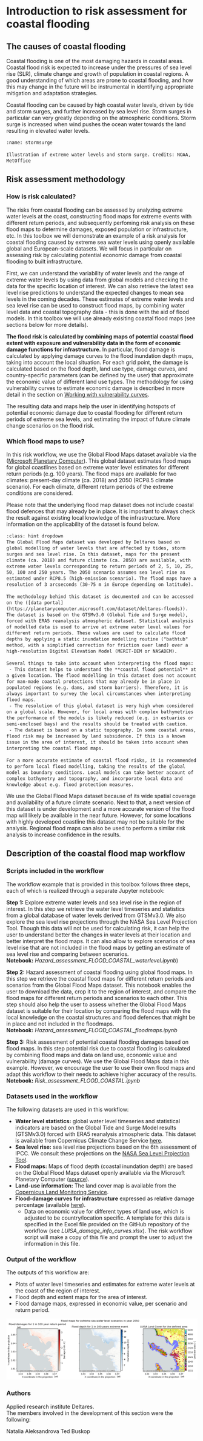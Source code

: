 # Introduction to risk assessment for coastal flooding

## The causes of coastal flooding

Coastal flooding is one of the most damaging hazards in coastal areas. Coastal flood risk is expected to increase under the pressures of sea level rise (SLR), climate change and growth of population in coastal regions. A good understanding of which areas are prone to coastal flooding, and how this may change in the future will be instrumental in identifying appropriate mitigation and adaptation strategies.

Coastal flooding can be caused by high coastal water levels, driven by tide and storm surges, and further increased by sea level rise. Storm surges in particular can very greatly depending on the atmospheric conditions. Storm surge is increased when wind pushes the ocean water towards the land resulting in elevated water levels.

```{figure} ../images/Coastal_flood_illustration_storm_surge_NOAA_MetOffice.jpg
:name: stormsurge

Illustration of extreme water levels and storm surge. Credits: NOAA, MetOffice
```

## Risk assessment methodology

### How is risk calculated?
The risks from coastal flooding can be assessed by analyzing extreme water levels at the coast, constructing flood maps for extreme events with different return periods, and subsequently perfoming risk analysis on these flood maps to determine damages, exposed population or infrastructure, etc. In this toolbox we will demonstrate an example of a risk analysis for coastal flooding caused by extreme sea water levels using openly available global and European-scale datasets. We will focus in particular on assessing risk by calculating potential economic damage from coastal flooding to built infrastructure.

First, we can understand the variability of water levels and the range of extreme water levels by using data from global models and checking the data for the specific location of interest. We can also retrieve the latest sea level rise predictions to understand the expected changes to mean sea levels in the coming decades. These estimates of extreme water levels and sea level rise can be used to construct flood maps, by combining water level data and coastal topography data - this is done with the aid of flood models. In this toolbox we will use already exisiting coastal flood maps (see sections below for more details).

**The flood risk is calculated by combining maps of potential coastal flood extent with exposure and vulnerability data in the form of economic damage functions for infrastructure.** In particular, flood damage is calculated by applying damage curves to the flood inundation depth maps, taking into account the local situation. For each grid point, the damage is calculated based on the flood depth, land use type, damage curves, and country-specific parameters (can be defined by the user) that approximate the economic value of different land use types. The methodology for using vulnerability curves to estimate economic damage is described in more detail in the section on [Working with vulnerability curves](https://handbook.climaax.eu/notebooks/workflows/vulnerability-curves-adjustment.html).

The resulting data and maps help the user in identifying hotspots of potential economic damage due to coastal flooding for different return periods of extreme sea levels, and estimating the impact of future climate change scenarios on the flood risk.

### Which flood maps to use?
In this risk workflow, we use the Global Flood Maps dataset available via the ([Microsoft Planetary Computer](https://planetarycomputer.microsoft.com/dataset/deltares-floods)). This global dataset estimates flood maps for global coastlines based on extreme water level estimates for different return periods (e.g. 100 years). The flood maps are available for two climates: present-day climate (ca. 2018) and 2050 (RCP8.5 climate scenario). For each climate, different return periods of the extreme conditions are considered.

Please note that the underlying flood map dataset does not include coastal flood defences that may already be in place. It is important to always check the result against existing local knowledge of the infrastructure. More information on the applicability of the dataset is found below.

```{admonition} Global Flood Maps dataset and its applicability for local risk assessment
:class: hint dropdown
The Global Flood Maps dataset was developed by Deltares based on global modelling of water levels that are affected by tides, storm surges and sea level rise. In this dataset, maps for the present climate (ca. 2018) and future climate (ca. 2050) are available, with extreme water levels corresponding to return periods of 2, 5, 10, 25, 50, 100 and 250 years. The 2050 scenario assumes sea level rise as estimated under RCP8.5 (high-emission scenario). The flood maps have a resolution of 3 arcseconds (30-75 m in Europe depending on latitude).

The methodology behind this dataset is documented and can be accessed on the ([data portal](https://planetarycomputer.microsoft.com/dataset/deltares-floods)). The dataset is based on the GTSMv3.0 (Global Tide and Surge model), forced with ERA5 reanalysis atmospheric dataset. Statistical analysis of modelled data is used to arrive at extreme water level values for different return periods. These values are used to calculate flood depths by applying a static inundation modelling routine ("bathtub" method, with a simplified correction for friction over land) over a high-resolution Digital Elevation Model (MERIT-DEM or NASADEM). 

Several things to take into account when interpreting the flood maps:
 - This dataset helps to understand the **coastal flood potential** at a given location. The flood modelling in this dataset does not account for man-made coastal protections that may already be in place in populated regions (e.g. dams, and storm barriers). Therefore, it is always important to survey the local circumstances when interpreting flood maps.
 - The resolution of this global dataset is very high when considered on a global scale. However, for local areas with complex bathymetries the performance of the models is likely reduced (e.g. in estuaries or semi-enclosed bays) and the results should be treated with caution.
 - The dataset is based on a static topography. In some coastal areas, flood risk may be increased by land subsidence. If this is a known issue in the area of interest, it should be taken into account when interpreting the coastal flood maps.

For a more accurate estimate of coastal flood risks, it is recommended to perform local flood modelling, taking the results of the global model as boundary conditions. Local models can take better account of complex bathymetry and topography, and incorporate local data and knowledge about e.g. flood protection measures.
```

We use the Global Flood Maps dataset because of its wide spatial coverage and availability of a future climate scenario. Next to that, a next version of this dataset is under development and a more accurate version of the flood map will likely be available in the near future. However, for some locations with highly developed coastline this dataset may not be suitable for the analysis. Regional flood maps can also be used to perform a similar risk analysis to increase confidence in the results. 

## Description of the coastal flood map workflow 

### Scripts included in the workflow
The workflow example that is provided in this toolbox follows three steps, each of which is realized through a separate Jupyter notebook:

**Step 1:** Explore extreme water levels and sea level rise in the region of interest. 
In this step we retrieve the water level timeseries and statistics from a global database of water levels derived from GTSMv3.0. We also explore the sea level rise projections through the NASA Sea Level Projection Tool. Though this data will not be used for calculating risk, it can help the user to understand better the changes in water levels at their location and better interpret the flood maps. It can also allow to explore scenarios of sea level rise that are not included in the flood maps by getting an estimate of sea level rise and comparing between scenarios.    
**Notebook:** *Hazard_assessment_FLOOD_COASTAL_waterlevel.ipynb*)  

**Step 2:** Hazard assessment of coastal flooding using global flood maps.
In this step we retrieve the coastal flood maps for different return periods and scenarios from the Global Flood Maps dataset. This notebook enables the user to download the data, crop it to the region of interest, and compare the flood maps for different return periods and scenarios to each other. This step should also help the user to assess whether the Global Flood Maps dataset is suitable for their location by comparing the flood maps with the local knowledge on the coastal structures and flood defences that might be in place and not included in the floodmaps.    
**Notebook:** *Hazard_assessment_FLOOD_COASTAL_floodmaps.ipynb*

**Step 3:** Risk assessment of potential coastal flooding damages based on flood maps.
In this step potential risk due to coastal flooding is calculated by combining flood maps and data on land use, economic value and vulnerability (damage curves). We use the Global Flood Maps data in this example. However, we encourage the user to use their own flood maps and adapt this workflow to their needs to achieve higher accuracy of the results.    
**Notebook:** *Risk_assessment_FLOOD_COASTAL.ipynb*
  
### Datasets used in the workflow

The following datasets are used in this workflow:
- **Water level statistics:** global water level timeseries and statistical indicators are based on the Global Tide and Surge Model results (GTSMv3.0) forced with ERA5 reanalysis atmospheric data. This dataset is available from Copernicus Climate Change Service [here](https://cds.climate.copernicus.eu/datasets/sis-water-level-change-timeseries-cmip6).
- **Sea level rise:** sea level rise projections based on the 6th assessment of IPCC. We consult these projections on the [NASA Sea Level Projection Tool](https://sealevel.nasa.gov/data_tools/17). 
- **Flood maps:** Maps of flood depth (coastal inundation depth) are based on the Global Flood Maps dataset openly available via the Microsoft Planetary Computer ([source](https://planetarycomputer.microsoft.com/dataset/deltares-floods)). 
- **Land-use information:** The land cover map is available from the [Copernicus Land Monitoring Service](https://land.copernicus.eu/pan-european/corine-land-cover).
- **Flood-damage curves for infrastructure** expressed as relative damage percentage (available [here](https://publications.jrc.ec.europa.eu/repository/handle/JRC105688)).
   - Data on economic value for different types of land use, which is adjusted to be country/location specific. A template for this data is specified in the Excel file provided on the GitHub repository of the workflow (see *LUISA_damage_info_curves.xlsx*). The risk workflow script will make a copy of this file and prompt the user to adjust the information in this file.

### Output of the workflow

The outputs of this workflow are:
 - Plots of water level timeseries and estimates for extreme water levels at the coast of the region of interest.
 - Flood depth and extent maps for the area of interest.
 - Flood damage maps, expressed in economic value, per scenario and return period.

 ![stormsurge](../images/coastal-risk-workflow-output.png)

### Authors
Applied research institute Deltares.  
The members involved in the development of this section were the following:

Natalia Aleksandrova
Ted Buskop



